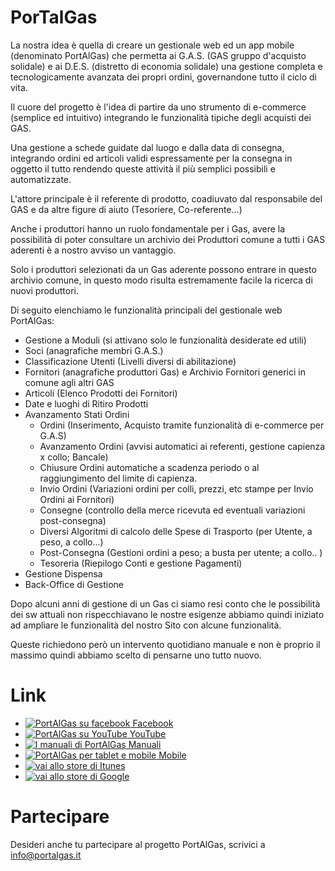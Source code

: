 <h1>PorTalGas</h1>
<p>La nostra idea è quella di creare un gestionale web ed un app mobile (denominato PortAlGas) che permetta ai G.A.S. (GAS gruppo d'acquisto solidale) e ai D.E.S. (distretto di economia solidale) una gestione completa e tecnologicamente avanzata dei propri ordini, governandone tutto il ciclo di vita.</p>
<p>Il cuore del progetto è l'idea di partire da uno strumento di e-commerce (semplice ed intuitivo) integrando le funzionalità tipiche degli acquisti dei GAS.</p>
<p>Una gestione a schede guidate dal luogo e dalla data di consegna, integrando ordini ed articoli validi espressamente per la consegna in oggetto il tutto rendendo queste attività il più semplici possibili e automatizzate.</p>
<p>L'attore principale è il referente di prodotto, coadiuvato dal responsabile del GAS e da altre figure di aiuto (Tesoriere, Co-referente...)</p>
<p>Anche i produttori hanno un ruolo fondamentale per i Gas, avere la possibilità di poter consultare un archivio dei Produttori comune a tutti i GAS aderenti è a nostro avviso un vantaggio.</p>
<p>Solo i produttori selezionati da un Gas aderente possono entrare in questo archivio comune, in questo modo risulta estremamente facile la ricerca di nuovi produttori.</p>
<p>Di seguito elenchiamo le funzionalità principali del gestionale web PortAlGas:</p>
<ul>
<li>Gestione a Moduli (si attivano solo le funzionalità desiderate ed utili)</li>
<li>Soci (anagrafiche membri G.A.S.)</li>
<li>Classificazione Utenti (Livelli diversi di abilitazione)</li>
<li>Fornitori (anagrafiche produttori Gas) e Archivio Fornitori generici in comune agli altri GAS</li>
<li>Articoli (Elenco Prodotti dei Fornitori)</li>
<li>Date e luoghi di Ritiro Prodotti</li>
<li>Avanzamento Stati Ordini
        <ul>
		<li>Ordini (Inserimento, Acquisto tramite funzionalità di e-commerce per G.A.S)</li>
        <li>Avanzamento Ordini (avvisi automatici ai referenti, gestione capienza x collo; Bancale)</li>
        <li>Chiusure Ordini automatiche a scadenza periodo o al raggiungimento del limite di capienza.</li>
        <li>Invio Ordini (Variazioni ordini per colli, prezzi, etc stampe per Invio Ordini ai Fornitori)</li>
        <li>Consegne (controllo della merce ricevuta ed eventuali variazioni post-consegna)</li>
        <li>Diversi Algoritmi di calcolo delle Spese di Trasporto (per Utente, a peso, a collo...)</li>
        <li>Post-Consegna (Gestioni ordini a peso; a busta per utente; a collo.. )</li>
        <li>Tesoreria (Riepilogo Conti e gestione Pagamenti)</li>
		</ul>
		</li>
<li>Gestione Dispensa</li>
<li>Back-Office di Gestione</li>
</ul>
<p>Dopo alcuni anni di gestione di un Gas ci siamo resi conto che le possibilità dei sw attuali non rispecchiavano le nostre esigenze abbiamo quindi iniziato ad ampliare le funzionalità del nostro Sito con alcune funzionalità.</p>
<p>Queste richiedono però un intervento quotidiano manuale e non è proprio il massimo quindi abbiamo scelto di pensarne uno tutto nuovo.</p>
<h1>Link</h1>
<ul class="social">
	<li>
		<a target="_blank" href="https://facebook.com/portalgas.it"><img src="http://www.portalgas.it/images/cake/ico-social-fb.png" alt="PortAlGas su facebook" title="PortAlGas su facebook" border="0"> Facebook</a>
	</li>
	<li>
		<a target="_blank" href="https://www.youtube.com/channel/UCo1XZkyDWhTW5Aaoo672HBA"><img src="http://www.portalgas.it/images/cake/ico-social-youtube.png" alt="PortAlGas su YouTube" title="PortAlGas su YouTube" border="0"> YouTube</a>
	</li>
	<li>
		<a href="http://manuali.portalgas.it" target="_blank"><img title="I manuali di PortAlGas" alt="I manuali di PortAlGas" src="http://www.portalgas.it/images/cake/ico-manual.png" border="0"> Manuali</a>
	</li>						
	<li>
		<a target="_blank" href="/mobile"><img src="http://www.portalgas.it/images/cake/ico-mobile.png" alt="PortAlGas per tablet e mobile" title="PortAlGas per tablet e mobile" border="0"> Mobile</a>
	</li>
	<li>
	<a target="_blank" href="https://itunes.apple.com/us/app/portalgas/id1133263691">
		<img title="vai allo store di Itunes" src="http://www.portalgas.it/images/appstore.png" border="0"></a>
			</li>
	<li>
		<a target="_blank" href="https://play.google.com/store/apps/details?id=com.ionicframework.portalgas">
			<img title="vai allo store di Google" src="http://www.portalgas.it/images/googleplay.png" border="0"></a>
	</li>						
</ul>
<h1>Partecipare</h1>	
<p>Desideri anche tu partecipare al progetto PortAlGas, scrivici a <a href="mailto:info@portalgas.it">info@portalgas.it</a></p>				